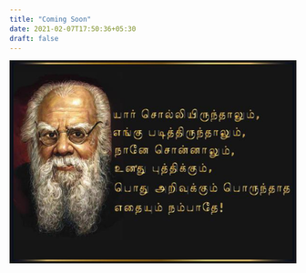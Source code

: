 ```yaml
---
title: "Coming Soon"
date: 2021-02-07T17:50:36+05:30
draft: false
---
```


![Periyar Famous Quote](/images/periyar_best_quote.jpg)
